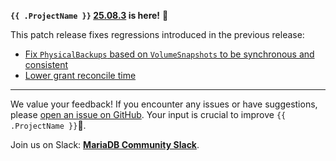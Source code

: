 **`{{ .ProjectName }}` [25.08.3](https://github.com/mariadb-operator/mariadb-operator/releases/tag/25.8.3) is here!** 🦭

This patch release fixes regressions introduced in the previous release:
- [Fix `PhysicalBackups` based on `VolumeSnapshots` to be synchronous and consistent](https://github.com/mariadb-operator/mariadb-operator/pull/1363)
- [Lower grant reconcile time](https://github.com/mariadb-operator/mariadb-operator/pull/1360)

---

We value your feedback! If you encounter any issues or have suggestions, please [open an issue on GitHub](https://github.com/mariadb-operator/mariadb-operator/issues/new/choose). Your input is crucial to improve `{{ .ProjectName }}`🦭.

Join us on Slack: **[MariaDB Community Slack](https://r.mariadb.com/join-community-slack)**.